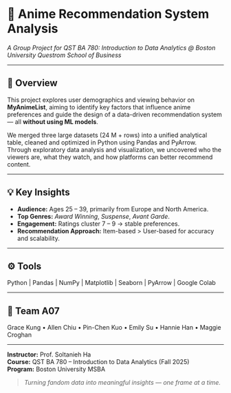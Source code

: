 # 🎌 Anime Recommendation System Analysis  
*A Group Project for QST BA 780: Introduction to Data Analytics @ Boston University Questrom School of Business*

---

## 🧠 Overview  
This project explores user demographics and viewing behavior on **MyAnimeList**, aiming to identify key factors that influence anime preferences and guide the design of a data-driven recommendation system — all **without using ML models**.  

We merged three large datasets (24 M + rows) into a unified analytical table, cleaned and optimized in Python using Pandas and PyArrow.  
Through exploratory data analysis and visualization, we uncovered who the viewers are, what they watch, and how platforms can better recommend content.

---

## 💡 Key Insights  
- **Audience:** Ages 25 – 39, primarily from Europe and North America.  
- **Top Genres:** *Award Winning*, *Suspense*, *Avant Garde*.  
- **Engagement:** Ratings cluster 7 – 9 → stable preferences.  
- **Recommendation Approach:** Item-based > User-based for accuracy and scalability.

---

## ⚙️ Tools  
Python | Pandas | NumPy | Matplotlib | Seaborn | PyArrow | Google Colab  

---

## 👥 Team A07  
Grace Kung • Allen Chiu • Pin-Chen Kuo • Emily Su • Hannie Han • Maggie Croghan  

---

**Instructor:** Prof. Soltanieh Ha  
**Course:** QST BA 780 – Introduction to Data Analytics (Fall 2025)  
**Program:** Boston University MSBA  

> *Turning fandom data into meaningful insights — one frame at a time.*
